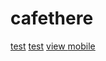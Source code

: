 # cafethere
[test](intent://link?param=GITHUB_PULL_REQUESTS#Intent;scheme=h1009.park;package=com.samsung.codemobile;end)
[test](http://www.google.com)
<a href="https://www.google.com"> view </a>
<a href="intent://link?param=GITHUB_PULL_REQUESTS#Intent;scheme=h1009.park;package=com.samsung.codemobile;end"> mobile </a>
